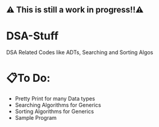 ## ⚠️ This is still a work in progress!!⚠️

# DSA-Stuff
 DSA Related Codes like ADTs, Searching and Sorting Algos


# 📋To Do:
- Pretty Print for many Data types
- Searching Algorithms for Generics
- Sorting Algorithms for Generics
- Sample Program
